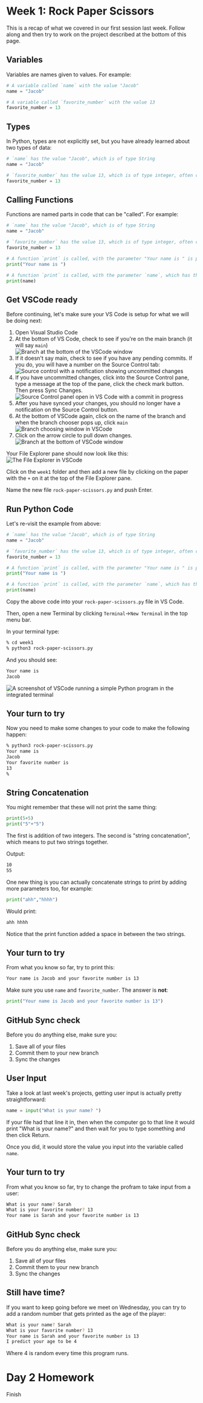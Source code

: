 # Week 1: Rock Paper Scissors

This is a recap of what we covered in our first session last week. Follow along and then try to work on the project described at the bottom of this page. 

## Variables

Variables are names given to values. For example:

```python
# A variable called `name` with the value "Jacob"
name = "Jacob"

# A variable called `favorite_number` with the value 13
favorite_number = 13
```

## Types

In Python, types are not explicitly set, but you have already learned about two types of data:

```python
# `name` has the value "Jacob", which is of type String
name = "Jacob"

# `favorite_number` has the value 13, which is of type integer, often called int
favorite_number = 13
```

## Calling Functions

Functions are named parts in code that can be "called". For example:

```python
# `name` has the value "Jacob", which is of type String
name = "Jacob"

# `favorite_number` has the value 13, which is of type integer, often called int
favorite_number = 13

# A function `print` is called, with the parameter "Your name is " is passed in
print("Your name is ")

# A function `print` is called, with the parameter `name`, which has the value "Jacob" is passed in
print(name)
```

## Get VSCode ready
Before continuing, let's make sure your VS Code is setup for what we will be doing next:
1. Open Visual Studio Code
2. At the bottom of VS Code, check to see if you're on the main branch (it will say `main`)  
![Branch at the bottom of the VSCode window](../assets/main-branch-pull.png)
3. If it doesn't say main, check to see if you have any pending commits. If you do, you will have a number on the Source Control tab:  
![Source control with a notification showing uncommitted changes](../assets/uncommitted-changes.png)
4. If you have uncommitted changes, click into the Source Control pane, type a message at the top of the pane, click the check mark button. Then press Sync Changes.  
![Source Control panel open in VS Code with a commit in progress](../assets/commit-view.png)
5. After you have synced your changes, you should no longer have a notification on the Source Control button.   
6. At the bottom of VSCode again, click on the name of the branch and when the branch chooser pops up, click `main`
![Branch choosing window in VSCode](../assets/main-branch-selection.png)
7. Click on the arrow circle to pull down changes.  
![Branch at the bottom of VSCode window](../assets/main-pull-changes.png)

Your File Explorer pane should now look like this:  
![The File Explorer in VSCode](../assets/file-explorer-ready.png)

Click on the `week1` folder and then add a new file by clicking on the paper with the `+` on it at the top of the File Explorer pane.

Name the new file `rock-paper-scissors.py` and push Enter.

## Run Python Code

Let's re-visit the example from above:

```python
# `name` has the value "Jacob", which is of type String
name = "Jacob"

# `favorite_number` has the value 13, which is of type integer, often called int
favorite_number = 13

# A function `print` is called, with the parameter "Your name is " is passed in
print("Your name is ")

# A function `print` is called, with the parameter `name`, which has the value "Jacob" is passed in
print(name)
```

Copy the above code into your `rock-paper-scissors.py` file in VS Code. 

Then, open a new Terminal by clicking `Terminal`->`New Terminal` in the top menu bar. 

In your terminal type:
```bash
% cd week1
% python3 rock-paper-scissors.py
```

And you should see:
```bash
Your name is
Jacob
```

![A screenshot of VSCode running a simple Python program in the integrated terminal](../assets/hello-sample-run.png)

## Your turn to try

Now you need to make some changes to your code to make the following happen:
```bash
% python3 rock-paper-scissors.py
Your name is 
Jacob
Your favorite number is
13
% 
```

## String Concatenation

You might remember that these will not print the same thing:

```python
print(5+5)
print("5"+"5")
```

The first is addition of two integers. The second is "string concatenation", which means to put two strings together.

Output:
```bash
10
55
```

One new thing is you can actually concatenate strings to print by adding more parameters too, for example:
```python
print("ahh","hhhh")
```

Would print:
```bash
ahh hhhh
```

Notice that the print function added a space in between the two strings. 

## Your turn to try

From what you know so far, try to print this:
```bash
Your name is Jacob and your favorite number is 13
```

Make sure you use `name` and `favorite_number`. The answer is **not**:
```python
print("Your name is Jacob and your favorite number is 13")
```

## GitHub Sync check

Before you do anything else, make sure you:
1. Save all of your files
2. Commit them to your new branch
3. Sync the changes

## User Input

Take a look at last week's projects, getting user input is actually pretty straightforward:
```python
name = input("What is your name? ")
```

If your file had that line it in, then when the computer go to that line it would print "What is your name?" and then wait for you to type something and then click Return. 

Once you did, it would store the value you input into the variable called `name`. 

## Your turn to try
From what you know so far, try to change the profram to take input from a user:
```bash
What is your name? Sarah
What is your favorite number? 13
Your name is Sarah and your favorite number is 13
```

## GitHub Sync check

Before you do anything else, make sure you:
1. Save all of your files
2. Commit them to your new branch
3. Sync the changes

## Still have time?

If you want to keep going before we meet on Wednesday, you can try to add a random number that gets printed as the age of the player:
```bash
What is your name? Sarah
What is your favorite number? 13
Your name is Sarah and your favorite number is 13
I predict your age to be 4
```
Where 4 is random every time this program runs. 

# Day 2 Homework

Finish 